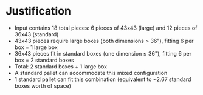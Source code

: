 # Justification
* Input contains 18 total pieces: 6 pieces of 43x43 (large) and 12 pieces of 36x43 (standard)
* 43x43 pieces require large boxes (both dimensions > 36"), fitting 6 per box = 1 large box
* 36x43 pieces fit in standard boxes (one dimension ≤ 36"), fitting 6 per box = 2 standard boxes
* Total: 2 standard boxes + 1 large box
* A standard pallet can accommodate this mixed configuration
* 1 standard pallet can fit this combination (equivalent to ~2.67 standard boxes worth of space)
